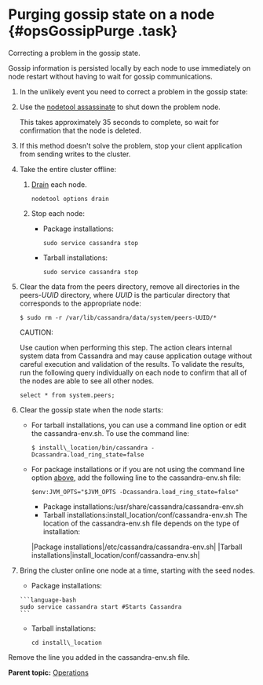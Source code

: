# Purging gossip state on a node {#opsGossipPurge .task}

Correcting a problem in the gossip state.

Gossip information is persisted locally by each node to use immediately on node restart without having to wait for gossip communications.

1.  In the unlikely event you need to correct a problem in the gossip state:
2.  Use the [nodetool assassinate](../tools/toolsAssassinate.md) to shut down the problem node.

    This takes approximately 35 seconds to complete, so wait for confirmation that the node is deleted.

3.  If this method doesn't solve the problem, stop your client application from sending writes to the cluster.

4.  Take the entire cluster offline:

    1.  [Drain](../tools/toolsDrain.md) each node.

        ```language-bash
        nodetool options drain
        ```

    2.  Stop each node:

        -   Package installations:

            ```language-bash
            sudo service cassandra stop
            ```

        -   Tarball installations:

            ```language-bash
            sudo service cassandra stop
            ```

5.  Clear the data from the peers directory, remove all directories in the peers-*UUID* directory, where *UUID* is the particular directory that corresponds to the appropriate node:

    ```screen
    $ sudo rm -r /var/lib/cassandra/data/system/peers-UUID/*
    ```

    CAUTION:

    Use caution when performing this step. The action clears internal system data from Cassandra and may cause application outage without careful execution and validation of the results. To validate the results, run the following query individually on each node to confirm that all of the nodes are able to see all other nodes.

    ```
    select * from system.peers;
    ```

6.  Clear the gossip state when the node starts:

    -   For tarball installations, you can use a command line option or edit the cassandra-env.sh. To use the command line:

        ```screen
        $ install\_location/bin/cassandra -Dcassandra.load_ring_state=false
        ```

    -   For package installations or if you are not using the command line option [above](opsGossipPurge.md#command-line-step), add the following line to the cassandra-env.sh file:

        ```
        $env:JVM_OPTS="$JVM_OPTS -Dcassandra.load_ring_state=false"
        ```

        -    Package installations:/usr/share/cassandra/cassandra-env.sh
        -   Tarball installations:install\_location/conf/cassandra-env.sh
    The location of the cassandra-env.sh file depends on the type of installation:

        |Package installations|/etc/cassandra/cassandra-env.sh|
    |Tarball installations|install\_location/conf/cassandra-env.sh|

7.  Bring the cluster online one node at a time, starting with the seed nodes.

    -    Package installations:

        ```language-bash
        sudo service cassandra start #Starts Cassandra
        ```

    -   Tarball installations:

        ```language-bash
        cd install\_location
        ```


Remove the line you added in the cassandra-env.sh file.

**Parent topic:** [Operations](../../cassandra/operations/operationsTOC.md)

